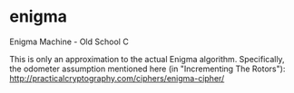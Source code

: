 # enigma
Enigma Machine - Old School C

This is only an approximation to the actual Enigma algorithm.
Specifically, the odometer assumption mentioned here (in "Incrementing The Rotors"):
   http://practicalcryptography.com/ciphers/enigma-cipher/
